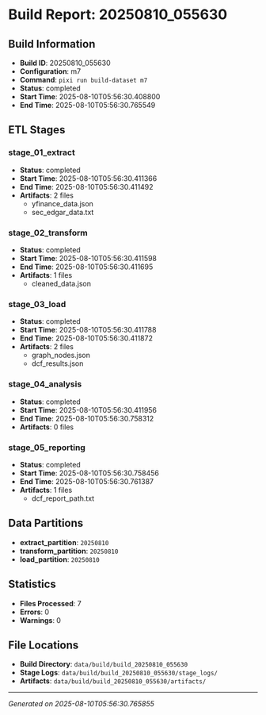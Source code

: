 # Build Report: 20250810_055630

## Build Information

- **Build ID**: 20250810_055630
- **Configuration**: m7
- **Command**: `pixi run build-dataset m7`
- **Status**: completed
- **Start Time**: 2025-08-10T05:56:30.408800
- **End Time**: 2025-08-10T05:56:30.765549

## ETL Stages

### stage_01_extract

- **Status**: completed
- **Start Time**: 2025-08-10T05:56:30.411366
- **End Time**: 2025-08-10T05:56:30.411492
- **Artifacts**: 2 files
  - yfinance_data.json
  - sec_edgar_data.txt

### stage_02_transform

- **Status**: completed
- **Start Time**: 2025-08-10T05:56:30.411598
- **End Time**: 2025-08-10T05:56:30.411695
- **Artifacts**: 1 files
  - cleaned_data.json

### stage_03_load

- **Status**: completed
- **Start Time**: 2025-08-10T05:56:30.411788
- **End Time**: 2025-08-10T05:56:30.411872
- **Artifacts**: 2 files
  - graph_nodes.json
  - dcf_results.json

### stage_04_analysis

- **Status**: completed
- **Start Time**: 2025-08-10T05:56:30.411956
- **End Time**: 2025-08-10T05:56:30.758312
- **Artifacts**: 0 files

### stage_05_reporting

- **Status**: completed
- **Start Time**: 2025-08-10T05:56:30.758456
- **End Time**: 2025-08-10T05:56:30.761387
- **Artifacts**: 1 files
  - dcf_report_path.txt

## Data Partitions

- **extract_partition**: `20250810`
- **transform_partition**: `20250810`
- **load_partition**: `20250810`

## Statistics

- **Files Processed**: 7
- **Errors**: 0
- **Warnings**: 0

## File Locations

- **Build Directory**: `data/build/build_20250810_055630`
- **Stage Logs**: `data/build/build_20250810_055630/stage_logs/`
- **Artifacts**: `data/build/build_20250810_055630/artifacts/`

---
*Generated on 2025-08-10T05:56:30.765855*
